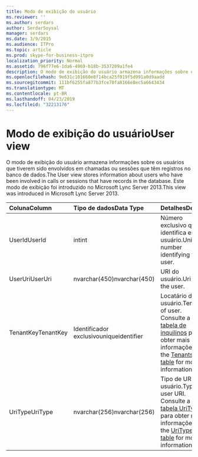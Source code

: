 ```yaml
---
title: Modo de exibição do usuário
ms.reviewer: ''
ms.author: serdars
author: SerdarSoysal
manager: serdars
ms.date: 3/9/2015
ms.audience: ITPro
ms.topic: article
ms.prod: skype-for-business-itpro
localization_priority: Normal
ms.assetid: 796f77e6-1da6-4969-b18b-3537209a1fe4
description: O modo de exibição do usuário armazena informações sobre os usuários que tiverem sido envolvidos em chamadas ou sessões que têm registros no banco de dados. Este modo de exibição foi introduzido no Microsoft Lync Server 2013.
ms.openlocfilehash: 9e631c101660e8f14bca25f019f5d991a0d9aadd
ms.sourcegitcommit: 111bf6255fa877b3fce70fa8166e8ec5a6643434
ms.translationtype: MT
ms.contentlocale: pt-BR
ms.lasthandoff: 04/23/2019
ms.locfileid: "32213176"
---
```

# <a name="user-view"></a><span data-ttu-id="afa8a-104">Modo de exibição do usuário</span><span class="sxs-lookup"><span data-stu-id="afa8a-104">User view</span></span>
 
<span data-ttu-id="afa8a-105">O modo de exibição do usuário armazena informações sobre os usuários que tiverem sido envolvidos em chamadas ou sessões que têm registros no banco de dados.</span><span class="sxs-lookup"><span data-stu-id="afa8a-105">The User view stores information about users who have been involved in calls or sessions that have records in the database.</span></span> <span data-ttu-id="afa8a-106">Este modo de exibição foi introduzido no Microsoft Lync Server 2013.</span><span class="sxs-lookup"><span data-stu-id="afa8a-106">This view was introduced in Microsoft Lync Server 2013.</span></span>
  
|<span data-ttu-id="afa8a-107">**Coluna**</span><span class="sxs-lookup"><span data-stu-id="afa8a-107">**Column**</span></span>|<span data-ttu-id="afa8a-108">**Tipo de dados**</span><span class="sxs-lookup"><span data-stu-id="afa8a-108">**Data Type**</span></span>|<span data-ttu-id="afa8a-109">**Detalhes**</span><span class="sxs-lookup"><span data-stu-id="afa8a-109">**Details**</span></span>|
|:-----|:-----|:-----|
|<span data-ttu-id="afa8a-110">UserId</span><span class="sxs-lookup"><span data-stu-id="afa8a-110">UserId</span></span>  <br/> |<span data-ttu-id="afa8a-111">int</span><span class="sxs-lookup"><span data-stu-id="afa8a-111">int</span></span>  <br/> |<span data-ttu-id="afa8a-112">Número exclusivo que identifica este usuário.</span><span class="sxs-lookup"><span data-stu-id="afa8a-112">Unique number identifying this user.</span></span>  <br/> |
|<span data-ttu-id="afa8a-113">UserUri</span><span class="sxs-lookup"><span data-stu-id="afa8a-113">UserUri</span></span>  <br/> |<span data-ttu-id="afa8a-114">nvarchar(450)</span><span class="sxs-lookup"><span data-stu-id="afa8a-114">nvarchar(450)</span></span>  <br/> |<span data-ttu-id="afa8a-115">URI do usuário.</span><span class="sxs-lookup"><span data-stu-id="afa8a-115">Uri of the user.</span></span>  <br/> |
|<span data-ttu-id="afa8a-116">TenantKey</span><span class="sxs-lookup"><span data-stu-id="afa8a-116">TenantKey</span></span>  <br/> |<span data-ttu-id="afa8a-117">Identificador exclusivo</span><span class="sxs-lookup"><span data-stu-id="afa8a-117">uniqueidentifier</span></span>  <br/> |<span data-ttu-id="afa8a-118">Locatário do usuário.</span><span class="sxs-lookup"><span data-stu-id="afa8a-118">Tenant of user.</span></span> <span data-ttu-id="afa8a-119">Consulte a [tabela de inquilinos](tenants.md) para obter mais informações.</span><span class="sxs-lookup"><span data-stu-id="afa8a-119">See the [Tenants table](tenants.md) for more information.</span></span> <br/> |
|<span data-ttu-id="afa8a-120">UriType</span><span class="sxs-lookup"><span data-stu-id="afa8a-120">UriType</span></span>  <br/> |<span data-ttu-id="afa8a-121">nvarchar(256)</span><span class="sxs-lookup"><span data-stu-id="afa8a-121">nvarchar(256)</span></span>  <br/> |<span data-ttu-id="afa8a-122">Tipo de URI do usuário.</span><span class="sxs-lookup"><span data-stu-id="afa8a-122">Type of user URI.</span></span> <span data-ttu-id="afa8a-123">Consulte a [tabela UriTypes](uritypes.md) para obter mais informações.</span><span class="sxs-lookup"><span data-stu-id="afa8a-123">See the [UriTypes table](uritypes.md) for more information.</span></span> <br/> |
   

